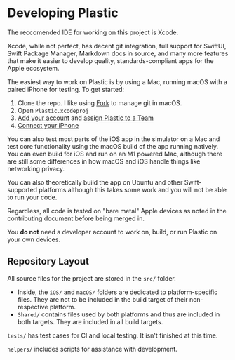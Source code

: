 # Developing Plastic
The reccomended IDE for working on this project is Xcode.

Xcode, while not perfect, has decent git integration, full support for SwiftUI,
Swift Package Manager, Markdown docs in source, and many more features that
make it easier to develop quality, standards-compliant apps for the Apple
ecosystem.

The easiest way to work on Plastic is by using a Mac, running macOS with a
paired iPhone for testing. To get started:

1. Clone the repo. I like using [Fork](https://fork.dev) to manage git in macOS.
2. Open `Plastic.xcodeproj`
3. [Add your account](https://help.apple.com/xcode/mac/current/#/devaf282080a) and [assign Plastic to a Team](https://help.apple.com/xcode/mac/current/#/dev23aab79b4)
3. [Connect your iPhone](https://developer.apple.com/documentation/xcode/running-your-app-in-the-simulator-or-on-a-device)

You can also test most parts of the iOS app in the
simulator on a Mac and test core functionality using the macOS build of the app
running natively. You can even build for iOS and run on an M1 powered Mac,
although there are still some differences in how macOS and iOS handle things
like networking privacy.

You can also theoretically build the app on Ubuntu and other Swift-supported
platforms although this takes some work and you will not be able to run your
code.

Regardless, all code is tested on "bare metal" Apple devices as noted in the
contributing document before being merged in.

You **do not** need a developer account to work on, build, or run Plastic on
your own devices.
## Repository Layout
All source files for the project are stored in the `src/` folder.

* Inside, the `iOS/` and `macOS/` folders are dedicated to
platform-specific files. They are not to be included in the build
target of their non-respective platform.
* `Shared/` contains files used by both platforms and thus are included
in both targets. They are included in all build targets.

`tests/` has test cases for CI and local testing. It isn't finished at
this time.

`helpers/` includes scripts for assistance with development.
